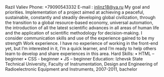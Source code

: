 Razil Valiev
Phone: +79090543332
E-mail : inlinz18@ya.ru
My goal and priorities.
Implementation of a project aimed at achieving a peaceful, sustainable, constantly and steadily developing global civilization, through the transition to a global resource-based economy, universal automation, the introduction of all the latest scientific advances in all areas of human life and the application of scientific methodology for decision-making. I consider communication skills and use of the experience gained to be my strength Work experience. I have no experience of working in the front-end yet, but I’m interested in it, I’m a quick learner, and I’m ready to help others learn to develop and share experiences in this area.
Hard Skills:
•	HTML – beginner
•	CSS - beginner
•	JS – beginner
Education:
Izhevsk State Technical University, Faculty of Instrumentation, Design and Engineering of Radioelectronic Equipment and Instruments, 2007-2011, bachelor
